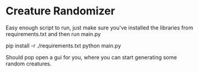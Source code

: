 # Creature Randomizer

Easy enough script to run, just make sure you've installed the libraries from requirements.txt and then run main.py

pip install -r ./requirements.txt
python main.py

Should pop open a gui for you, where you can start generating some random creatures.
